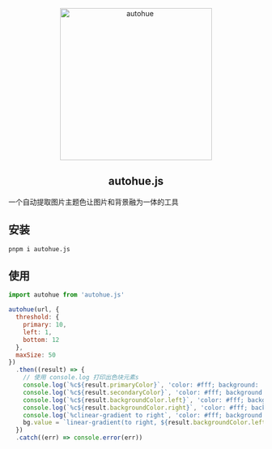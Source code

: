 <p align="center">
  <a target="_blank" href="#">
  <img alt="autohue" src="https://auto-plugin.github.io/index/dependens/ico.svg" width="300">
  </a>
</p>

<p align="center">
  <h2 align="center">autohue.js</h2>
</p>

一个自动提取图片主题色让图片和背景融为一体的工具

## 安装

```shell
pnpm i autohue.js
```

## 使用

```js
import autohue from 'autohue.js'

autohue(url, {
  threshold: {
    primary: 10,
    left: 1,
    bottom: 12
  },
  maxSize: 50
})
  .then((result) => {
    // 使用 console.log 打印出色块元素s
    console.log(`%c${result.primaryColor}`, 'color: #fff; background: ' + result.primaryColor, 'main')
    console.log(`%c${result.secondaryColor}`, 'color: #fff; background: ' + result.secondaryColor, 'sub')
    console.log(`%c${result.backgroundColor.left}`, 'color: #fff; background: ' + result.backgroundColor.left, 'bg-left')
    console.log(`%c${result.backgroundColor.right}`, 'color: #fff; background: ' + result.backgroundColor.right, 'bg-right')
    console.log(`%clinear-gradient to right`, 'color: #fff; background: linear-gradient(to right, ' + result.backgroundColor.left + ', ' + result.backgroundColor.right + ')', 'bg')
    bg.value = `linear-gradient(to right, ${result.backgroundColor.left}, ${result.backgroundColor.right})`
  })
  .catch((err) => console.error(err))
```
